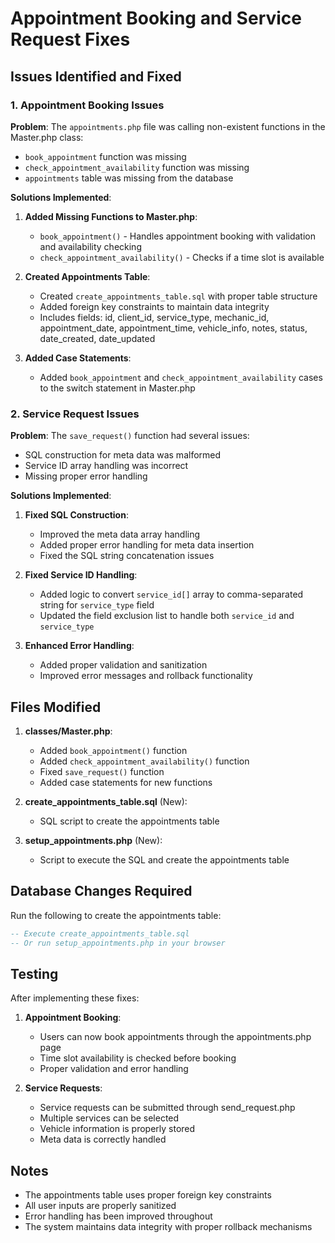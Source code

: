 # Appointment Booking and Service Request Fixes

## Issues Identified and Fixed

### 1. Appointment Booking Issues

**Problem**: The `appointments.php` file was calling non-existent functions in the Master.php class:
- `book_appointment` function was missing
- `check_appointment_availability` function was missing
- `appointments` table was missing from the database

**Solutions Implemented**:

1. **Added Missing Functions to Master.php**:
   - `book_appointment()` - Handles appointment booking with validation and availability checking
   - `check_appointment_availability()` - Checks if a time slot is available

2. **Created Appointments Table**:
   - Created `create_appointments_table.sql` with proper table structure
   - Added foreign key constraints to maintain data integrity
   - Includes fields: id, client_id, service_type, mechanic_id, appointment_date, appointment_time, vehicle_info, notes, status, date_created, date_updated

3. **Added Case Statements**:
   - Added `book_appointment` and `check_appointment_availability` cases to the switch statement in Master.php

### 2. Service Request Issues

**Problem**: The `save_request()` function had several issues:
- SQL construction for meta data was malformed
- Service ID array handling was incorrect
- Missing proper error handling

**Solutions Implemented**:

1. **Fixed SQL Construction**:
   - Improved the meta data array handling
   - Added proper error handling for meta data insertion
   - Fixed the SQL string concatenation issues

2. **Fixed Service ID Handling**:
   - Added logic to convert `service_id[]` array to comma-separated string for `service_type` field
   - Updated the field exclusion list to handle both `service_id` and `service_type`

3. **Enhanced Error Handling**:
   - Added proper validation and sanitization
   - Improved error messages and rollback functionality

## Files Modified

1. **classes/Master.php**:
   - Added `book_appointment()` function
   - Added `check_appointment_availability()` function
   - Fixed `save_request()` function
   - Added case statements for new functions

2. **create_appointments_table.sql** (New):
   - SQL script to create the appointments table

3. **setup_appointments.php** (New):
   - Script to execute the SQL and create the appointments table

## Database Changes Required

Run the following to create the appointments table:
```sql
-- Execute create_appointments_table.sql
-- Or run setup_appointments.php in your browser
```

## Testing

After implementing these fixes:

1. **Appointment Booking**:
   - Users can now book appointments through the appointments.php page
   - Time slot availability is checked before booking
   - Proper validation and error handling

2. **Service Requests**:
   - Service requests can be submitted through send_request.php
   - Multiple services can be selected
   - Vehicle information is properly stored
   - Meta data is correctly handled

## Notes

- The appointments table uses proper foreign key constraints
- All user inputs are properly sanitized
- Error handling has been improved throughout
- The system maintains data integrity with proper rollback mechanisms

